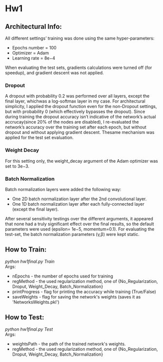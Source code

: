 # Hw1
## Architectural Info:
All different settings’ training was done using the same hyper-parameters:
  * Epochs number = 100
  * Optimizer = Adam
  * Learning rate = 8e−4
<a/>
When evaluating the test sets, gradients calculations were turned off (for speedup), and gradient descent was not applied.

### Dropout
A dropout with probability 0.2 was performed over all layers, except the final layer, whichwas a log-softmax layer in my case. For architectural simplicity, I applied the dropout function even for the non-Dropout settings, but with probability 0 (which effectively bypasses the dropout). Since during training the dropout accuracy isn’t indicative of the network’s actual accrucay(since 20% of the nodes are disabled), I re-evaluated the network’s accuracy over the training set after each epoch, but without dropout and without applying gradient descent. Thesame mechanism was applied for the test set evaluation.

### Weight Decay
For this setting only, the weight_decay argument of the Adam optimizer was set to 3e−3.

### Batch Normalization
Batch normalization layers were added the following way:
* One 2D batch normalization layer after the 2nd convolutional layer.
* One  1D batch normalization  layer after  each  fully-connected  layer (except  the  final layer).
<a/>
After several sensitivity testings over the different arguments, it appeared that none had a truly significant effect over the final results, so the default parameters were used  (epsilon= 1e−5, momentum=0.1). For evaluating the test-set, the batch normalization parameters (γ,β) were kept static.

## How to Train:
*python hw1final.py Train <nEpochs> <regMethod> <printProgress> <saveWeights>*\
Args:
  * nEpochs  - the number of epochs used for training
  * regMethod - the used regularization method, one of {No_Regularization, Droput, Weight_Decay, Batch_Normalization}
  * printProgress - flag for printing the accuracy while training (True/False)
  * saveWeights - flag for saving the network's weights (saves it as 'NetworksWeights.pkl')
<a/>

## How to Test:
*python hw1final.py Test <weightsPath> <regMethod>*\
Args:
  * weightsPath  - the path of the trained network's weights.
  * regMethod - the used regularization method, one of {No_Regularization, Droput, Weight_Decay, Batch_Normalization}
<a/>
